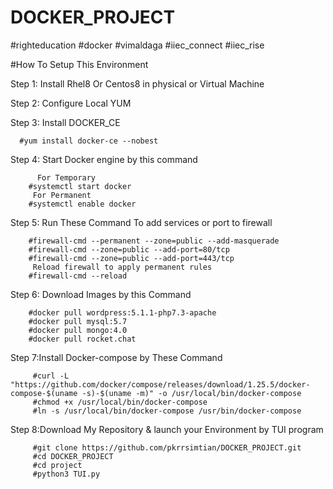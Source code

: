 # DOCKER_PROJECT
#righteducation #docker #vimaldaga #iiec_connect #iiec_rise  

#How To Setup This Environment

Step 1: Install Rhel8 Or Centos8 in physical or Virtual Machine 

Step 2: Configure Local YUM

Step 3: Install DOCKER_CE

      #yum install docker-ce --nobest

Step 4: Start Docker engine by this command

          For Temporary
        #systemctl start docker
         For Permanent
        #systemctl enable docker
        
Step 5: Run These Command To add services or port to firewall

        #firewall-cmd --permanent --zone=public --add-masquerade
        #firewall-cmd --zone=public --add-port=80/tcp
        #firewall-cmd --zone=public --add-port=443/tcp
         Reload firewall to apply permanent rules
        #firewall-cmd --reload
        
Step 6: Download Images by this Command

        #docker pull wordpress:5.1.1-php7.3-apache
        #docker pull mysql:5.7
        #docker pull mongo:4.0
        #docker pull rocket.chat
Step 7:Install Docker-compose by These Command
        
         #curl -L "https://github.com/docker/compose/releases/download/1.25.5/docker-compose-$(uname -s)-$(uname -m)" -o /usr/local/bin/docker-compose
         #chmod +x /usr/local/bin/docker-compose
         #ln -s /usr/local/bin/docker-compose /usr/bin/docker-compose
         

Step 8:Download My Repository & launch your Environment by TUI program
        
         #git clone https://github.com/pkrrsimtian/DOCKER_PROJECT.git
         #cd DOCKER_PROJECT
         #cd project
         #python3 TUI.py
         
         
